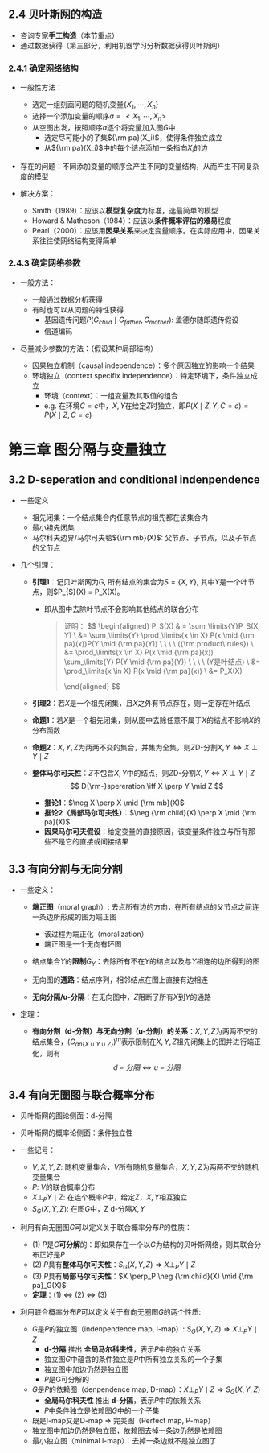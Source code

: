 ## 2.4 贝叶斯网的构造

* 咨询专家**手工构造**（本节重点）
* 通过数据获得（第三部分，利用机器学习分析数据获得贝叶斯网）



### 2.4.1 确定网络结构

* 一般性方法：
  * 选定一组刻画问题的随机变量$\{X_1, \cdots, X_n\}$
  * 选择一个添加变量的顺序$a = <X_1, \cdots, X_n>$
  * 从空图出发，按照顺序$a$逐个将变量加入图$G$中
    * 选定尽可能小的子集${\rm pa}(X_i)$，使得条件独立成立
    * 从${\rm pa}(X_i)$中的每个结点添加一条指向$X_i$的边

* 存在的问题：不同添加变量的顺序会产生不同的变量结构，从而产生不同复杂度的模型
* 解决方案：
  * Smith（1989）：应该以**模型复杂度**为标准，选最简单的模型
  * Howard & Matheson（1984）：应该以**条件概率评估的难易**程度
  * Pearl（2000）：应该用**因果关系**来决定变量顺序。在实际应用中，因果关系往往使网络结构变得简单



### 2.4.3 确定网络参数

* 一般方法：
  * 一般通过数据分析获得
  * 有时也可以从问题的特性获得
    * 基因遗传问题$P(G_{child} \mid G_{father}, G_{mother})$: 孟德尔随即遗传假设
    * 信道编码

* 尽量减少参数的方法：（假设某种局部结构）
  * 因果独立机制（causal independence）：多个原因独立的影响一个结果
  * 环境独立（context specifix independence）：特定环境下，条件独立成立
    * 环境（context）：一组变量及其取值的组合
    * e.g. 在环境$C=c$中，$X, Y$在给定$Z$时独立，即$P(X \mid Z, Y, C=c) = P(X \mid Z, C=c)$



# 第三章 图分隔与变量独立

## 3.2 D-seperation and conditional indenpendence

* 一些定义

  * 祖先闭集：一个结点集合内任意节点的祖先都在该集合内
  * 最小祖先闭集
  * 马尔科夫边界/马尔可夫毯${\rm mb}(X)$: 父节点、子节点，以及子节点的父节点

* 几个引理：

  * **引理1**：记贝叶斯网为$G$, 所有结点的集合为$S = \{X, Y\}$, 其中$Y$是一个叶节点，则$P_{S}(X) = P_X(X)。

    * 即从图中去除叶节点不会影响其他结点的联合分布

      >证明：
      >$$
      >\begin{aligned}
      >P_S(X) & = \sum_\limits{Y}P_S(X, Y) \\
      >       &= \sum_\limits{Y} \prod_\limits{x \in X} P(x \mid {\rm pa}(x))P(Y \mid {\rm pa}(Y)) \ \ \ \ ({\rm product\ rules}) \\
      >       &= \prod_\limits{x \in X} P(x \mid {\rm pa}(x)) \sum_\limits{Y} P(Y \mid {\rm pa}(Y)) \ \ \ \ (Y是叶结点)  \\
      >       &= \prod_\limits{x \in X} P(x \mid {\rm pa}(x)) \\
      >       &= P_X(X)
      >
      >\end{aligned}
      >$$

  * **引理2**：若$X$是一个祖先闭集，且$X$之外有节点存在，则一定存在叶结点

  * **命题1**：若$X$是一个祖先闭集，则从图中去除任意不属于$X$的结点不影响$X$的分布函数

  * **命题2**：$X, Y, Z$为两两不交的集合，并集为全集，则$Z$D-分割$X, Y \iff X \perp Y \mid Z$

  * **整体马尔可夫性**：$Z$不包含$X, Y$中的结点，则$Z$D-分割$X, Y \iff X \perp Y \mid Z$
    $$
    D{\rm-}spereration \iff X \perp Y \mid Z
    $$

    * **推论1**：$\neg X \perp X \mid {\rm mb}(X)$
    * **推论2（局部马尔可夫性）**：$\neg {\rm child}(X) \perp X \mid {\rm pa}(X)$
    * **因果马尔可夫假设**：给定变量的直接原因，该变量条件独立与所有那些不是它的直接或间接结果



## 3.3 有向分割与无向分割

* 一些定义：

  * **端正图**（moral graph）: 去点所有边的方向，在所有结点的父节点之间连一条边所形成的图为端正图
    * 该过程为端正化（moralization）
    * 端正图是一个无向有环图
  * 结点集合$Y$的**限制**$G_Y$：去除所有不在$Y$的结点以及与$Y$相连的边所得到的图

  * 无向图的**通路**：结点序列，相邻结点在图上直接有边相连
  * **无向分隔/u-分隔**：在无向图中，$Z$阻断了所有$X$到$Y$的通路

* 定理：

  * **有向分割（d-分割）与无向分割（u-分割）的关系**：$X, Y, Z$为两两不交的结点集合，$(G_{an\{X \cup Y \cup Z \}})^m$表示限制在$X, Y, Z$祖先闭集上的图并进行端正化，则有
    $$
    d-分隔 \iff u-分隔
    $$

## 3.4 有向无圈图与联合概率分布

* 贝叶斯网的图论侧面：d-分隔
* 贝叶斯网的概率论侧面：条件独立性

* 一些记号：
  * $V, X, Y, Z$: 随机变量集合，$V$所有随机变量集合，$X, Y, Z$为两两不交的随机变量集合
  * $P$: $V$的联合概率分布
  * $X \perp_P Y \mid Z$: 在连个概率$P$中，给定$Z$，$X, Y$相互独立
  * $S_G(X, Y, Z)$: 在图$G$中，Z d-分隔$X, Y$

* 利用有向无圈图$G$可以定义关于联合概率分布$P$的性质：
  * (1) $P$是$G$**可分解**的：即如果存在一个以$G$为结构的贝叶斯网络，则其联合分布正好是$P$
  * (2) $P$具有**整体马尔可夫性**：$S_G(X, Y, Z) \Rightarrow X \perp_P Y \mid Z$
  * (3) $P$具有**局部马尔可夫性**：$X \perp_P \neg {\rm child}(X) \mid {\rm pa}_G(X)$
  * **定理**：(1) $\iff$ (2) $\iff$ (3)

* 利用联合概率分布$P$可以定义关于有向无圈图$G$的两个性质:
  * $G$是$P$的独立图（indenpendence map, I-map）: $S_G(X, Y, Z) \Rightarrow X \perp_P Y \mid Z$
    * **d-分隔** 推出 **全局马尔科夫性**，表示$P$中的独立关系
    * 独立图$G$中蕴含的条件独立是$P$中所有独立关系的一个子集
    * 独立图中加边仍然是独立图
    * $P$是G可分解的
  * $G$是$P$的依赖图（denpendence map, D-map）：$X \perp_P Y \mid Z \Rightarrow S_G(X, Y, Z)$
    * **全局马尔科夫性** 推出 **d-分隔**，表示$P$中的依赖关系
    * $P$中条件独立是依赖图$G$中的一个子集
  * 既是I-map又是D-map $\Rightarrow$ 完美图（Perfect map, P-map）
  * 独立图中加边仍然是独立图，依赖图去掉一条边仍然是依赖图
  * 最小独立图（minimal I-map）：去掉一条边就不是独立图了








